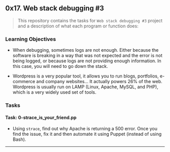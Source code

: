 ## 0x17. Web stack debugging #3

> This repository contains the tasks for `Web stack debugging #3` project and a description of what each program or function does:

### Learning Objectives

* When debugging, sometimes logs are not enough. Either because the software is breaking in a way that was not expected and the error is not being logged, or because logs are not providing enough information. In this case, you will need to go down the stack.

* Wordpress is a very popular tool, it allows you to run blogs, portfolios, e-commerce and company websites… It actually powers 26% of the web. Wordpress is usually run on LAMP (Linux, Apache, MySQL, and PHP), which is a very widely used set of tools. 


### Tasks

#### Task: 0-strace_is_your_friend.pp
* Using `strace`, find out why Apache is returning a 500 error. Once you find the issue, fix it and then automate it using Puppet (instead of using Bash).

____


